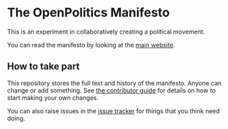 # The OpenPolitics Manifesto

This is an experiment in collaboratively creating a political movement.

You can read the manifesto by looking at the [main website](https://openpolitics.org.uk).

## How to take part

This repository stores the full text and history of the manifesto. Anyone can change or add something. See [the contributor guide](https://openpolitics.org.uk/contributing.html) for details on how to start making your own changes.

You can also raise issues in the [issue tracker](https://github.com/openpolitics/manifesto/issues) for things that you think need doing.
